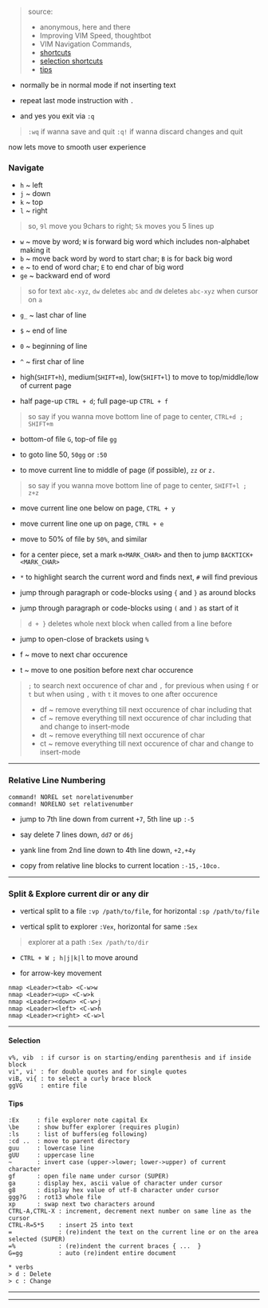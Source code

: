 
> source:
> * anonymous, here and there
> * Improving VIM Speed, thoughtbot
> * VIM Navigation Commands, 
> * [shortcuts](http://stackoverflow.com/questions/1218390/what-is-your-most-productive-shortcut-with-vim)
> * [selection shortcuts](http://stackoverflow.com/a/1218429)
> * [tips](http://vim.wikia.com/wiki/Best_Vim_Tips)

* normally be in normal mode if not inserting text

* repeat last mode instruction with `.`

* and yes you exit via `:q`
> `:wq` if wanna save and quit
> `:q!` if wanna discard changes and quit

now lets move to smooth user experience

### Navigate

* `h` ~ left
* `j` ~ down 
* `k` ~ top
* `l` ~ right
> so, `9l` move you 9chars to right; `5k` moves you 5 lines up

* `w` ~ move by word; `W` is forward big word which includes non-alphabet making it
* `b` ~ move back word by word to start char; `B` is for back big word
* `e` ~ to end of word char; `E` to end char of big word
* `ge` ~ backward end of word
> so for text `abc-xyz`, `dw` deletes `abc` and `dW` deletes `abc-xyz` when cursor on `a`

* `g_` ~ last char of line
* `$` ~ end of line
* `0` ~ beginning of line
* `^` ~ first char of line

* high(`SHIFT+h`), medium(`SHIFT+m`), low(`SHIFT+l`) to move to top/middle/low of current page

* half page-up `CTRL + d`; full page-up `CTRL + f`
> so say if you wanna move bottom line of page to center, `CTRL+d ; SHIFT+m`

* bottom-of file `G`, top-of file `gg`
* to goto line 50, `50gg` or `:50`

* to move current line to middle of page (if possible), `zz` or `z.`
> so say if you wanna move bottom line of page to center, `SHIFT+l ; z+z`

* move current line one below on page, `CTRL + y`
* move current line one up on page, `CTRL + e`

* move to 50% of file by `50%`, and similar

* for a center piece, set a mark `m<MARK_CHAR>` and then to jump `BACKTICK+<MARK_CHAR>`

* `*` to highlight search the current word and finds next, `#` will find previous

* jump through paragraph or code-blocks using `{` and `}` as around blocks
* jump through paragraph or code-blocks using `(` and `)` as start of it
> `d + }` deletes whole next block when called from a line before

* jump to open-close of brackets using `%`

* f<CHAR> ~ move to next char occurence
* t<CHAR> ~ move to one position before next char occurence
> `;` to search next occurence of char and `,` for previous when using `f` or `t`
> but when using `,` with `t` it moves to one after occurence
>
> * df<CHAR> ~ remove everything till next occurence of char including that
> * cf<CHAR> ~ remove everything till next occurence of char including that and change to insert-mode
> * dt<CHAR> ~ remove everything till next occurence of char
> * ct<CHAR> ~ remove everything till next occurence of char and change to insert-mode

---

### Relative Line Numbering

```
command! NOREL set norelativenumber
command! NORELNO set relativenumber
```

* jump to 7th line down from current `+7`, 5th line up `:-5`

* say delete 7 lines down, `dd7` or `d6j`

* yank line from 2nd line down to 4th line down, `+2,+4y`

* copy from relative line blocks to current location `:-15,-10co.`

---

### Split & Explore current dir or any dir

* vertical split to a file `:vp /path/to/file`, for horizontal `:sp /path/to/file`

* vertical split to explorer `:Vex`, horizontal for same `:Sex`
> explorer at a path `:Sex /path/to/dir`

* `CTRL + W ; h|j|k|l` to move around

* for arrow-key movement

```
nmap <Leader><tab> <C-w>w
nmap <Leader><up> <C-w>k
nmap <Leader><down> <C-w>j
nmap <Leader><left> <C-w>h
nmap <Leader><right> <C-w>l
```

---

#### Selection

```
v%, vib  : if cursor is on starting/ending parenthesis and if inside block
vi", vi' : for double quotes and for single quotes
viB, vi{ : to select a curly brace block
ggVG     : entire file

```

#### Tips

```
:Ex     : file explorer note capital Ex
\be     : show buffer explorer (requires plugin)
:ls     : list of buffers(eg following)
:cd ..  : move to parent directory
guu     : lowercase line
gUU     : uppercase line
~       : invert case (upper->lower; lower->upper) of current character
gf      : open file name under cursor (SUPER)
ga      : display hex, ascii value of character under cursor
g8      : display hex value of utf-8 character under cursor
ggg?G   : rot13 whole file
xp      : swap next two characters around
CTRL-A,CTRL-X : increment, decrement next number on same line as the cursor
CTRL-R=5*5    : insert 25 into text
=             : (re)indent the text on the current line or on the area selected (SUPER)
=%            : (re)indent the current braces { ...  }
G=gg          : auto (re)indent entire document

* verbs
> d : Delete
> c : Change

```

---
---

